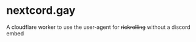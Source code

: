 # nextcord.gay
A cloudflare worker to use the user-agent for ~~rickrolling~~ without a discord embed
